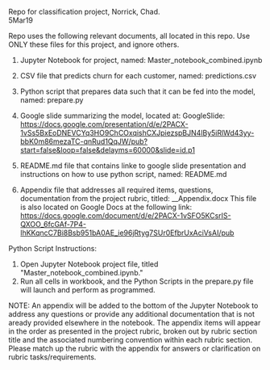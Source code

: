 Repo for classification project, Norrick, Chad.  
5Mar19


Repo uses the following relevant documents, all located in this repo.
Use ONLY these files for this project, and ignore others.

1.  Jupyter Notebook for project, named:
Master_notebook_combined.ipynb

2.  CSV file that predicts churn for each customer, named:
predictions.csv

3.  Python script that prepares data such that it can be fed into the model, named:
prepare.py

4.  Google slide summarizing the model, located at:
GoogleSlide:
https://docs.google.com/presentation/d/e/2PACX-1vSs5BxEoDNEVCYq3HO9ChCOxqishCXJpiezspBJN4lBy5iRlWd43yy-bbK0m86mezaTC-qnRud1QqJW/pub?start=false&loop=false&delayms=60000&slide=id.p1

5.  README.md file that contains linke to google slide presentation and instructions on how to use python script, named:
README.md

6. Appendix file that addresses all required items, questions, documentation from the project rubric, titled:
__Appendix.docx
This file is also located on Google Docs at the following link:
https://docs.google.com/document/d/e/2PACX-1vSFO5KCsrIS-QXOO_6fcGAf-7P4-lhKKqncC7Bi8Bsb951bA0AE_ie96jRtyg7SUr0EfbrUxAciVsAI/pub


Python Script Instructions:
1. Open Jupyter Notebook project file, titled "Master_notebook_combined.ipynb."
2. Run all cells in workbook, and the Python Scripts in the prepare.py file will launch and perform as programmed.

NOTE:
An appendix will be added to the bottom of the Jupyter Notebook to address any questions or provide any additional documentation that is not aready provided elsewhere in the notebook.  The appendix items will appear in the order as presented in the project rubric, broken out by rubric section title and the associated numbering convention within each rubric section.  Please match up the rubric with the appendix for answers or clarification on rubric tasks/requirements.

